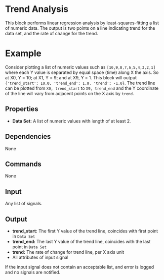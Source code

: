 Trend Analysis
==============

This block performs linear regression analysis by least-squares-fitting a list of numeric data. The output is two points on a line indicating trend for the data set, and the rate of change for the trend.

Example
===========

Consider plotting a list of numeric values such as `[10,9,8,7,6,5,4,3,2,1]` where each Y value is separated by equal space (time) along X the axis. So at X0, Y = 10; at X1, Y = 9; and at X9, Y = 1. This block will output `{'trend_start': 10.0, 'trend_end': 1.0, 'trend': -1.0}`. The trend line can be plotted from `X0, trend_start` to `X9, trend_end` and the Y coordinate of the line will vary from adjacent points on the X axis by `trend`.

Properties
--------------
* **Data Set:** A list of numeric values with length of at least 2.

Dependencies
----------------
None

Commands
----------------
None

Input
-------
Any list of signals.

Output
---------
* **trend_start:** The first Y value of the trend line, coincides with first point in `Data Set`
* **trend_end:** The last Y value of the trend line, coincides with the last point in `Data Set`
* **trend:** The rate of change for trend line, per X axis unit
* All attributes of input signal

If the input signal does not contain an acceptable list, and error is logged and no signals are notified.
